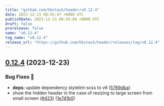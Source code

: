 ```yaml
---
title: "github.com/hbstack/header/v0.12.4"
date: 2023-12-23 08:55:47 +0000 UTC
publishDate: 2023-12-23 08:56:04 +0000 UTC
draft: false
prerelease: false
name: "v0.12.4"
tag_name: "v0.12.4"
release_url: "https://github.com/hbstack/header/releases/tag/v0.12.4"
---
```


## [0.12.4](https://github.com/hbstack/header/compare/v0.12.3...v0.12.4) (2023-12-23)


### Bug Fixes 🐞

* **deps:** update dependency stylelint-scss to v6 ([5769dba](https://github.com/hbstack/header/commit/5769dba86eaf2de90d9e6d702963087a4ca0bb1f))
* show the hidden header in the case of resizing to large screen from small screen ([#423](https://github.com/hbstack/header/issues/423)) ([1e741b0](https://github.com/hbstack/header/commit/1e741b0dd919af4f114a80392a82b63d3c99094b))
